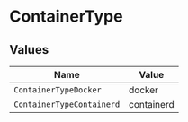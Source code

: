 # ContainerType


## Values

| Name                      | Value                     |
| ------------------------- | ------------------------- |
| `ContainerTypeDocker`     | docker                    |
| `ContainerTypeContainerd` | containerd                |